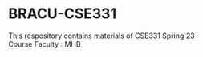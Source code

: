 # BRACU-CSE331
<html>
  <body>
  This respository contains materials of CSE331 Spring'23 <br/>
  Course Faculty : MHB 
  </body>
</html>
